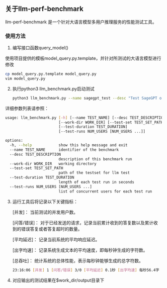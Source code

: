 ## 关于llm-perf-benchmark

llm-perf-benchmark 是一个针对大语言模型多用户推理服务的性能测试工具。

### 使用方法

1. 编写接口函数query_model()

使用项目提供的模板model_query.py.template，并针对所测试的大语言模型进行修改
   ```sh
   cp model_query.py.template model_query.py
   vim model_query.py
   ```

2. 执行python3 llm_benchmark.py启动测试
   ```sh
   python3 llm_benchmark.py --name sagegpt_test --desc "Test SageGPT on 2x4PD AccXPU with TGI 1.0.3" --work-dir ./ --test-set ./resources/testset.txt
   ```

详细参数列表请参照：

   ```sh
   usage: llm_benchmark.py [-h] [--name TEST_NAME] [--desc TEST_DESCRIPTION]
                           [--work-dir WORK_DIR] [--test-set TEST_SET_PATH]
                           [--test-duration TEST_DURATION]
                           [--test-runs NUM_USERS [NUM_USERS ...]]

   options:
     -h, --help            show this help message and exit
     --name TEST_NAME      identifier of the benchmark
     --desc TEST_DESCRIPTION
                           description of this benchmark run
     --work-dir WORK_DIR   working directory
     --test-set TEST_SET_PATH
                           path of the testset for llm test
     --test-duration TEST_DURATION
                           length of each test run in seconds
     --test-runs NUM_USERS [NUM_USERS ...]
                           list of concurrent users for each test run
   ```

3. 运行工具后将记录以下关键指标：

   [并发]： 当前测试的并发用户数。

   [问答/错误]： 对于已经发送的请求，记录当前累计收到的答复数以及累计收到的错误答复或者答复超时的数量。

   [平均延迟]： 记录当前系统的平均响应延迟。

   [出字均速]： 记录系统生成文本的平均速度，即每秒钟生成的字符数。

   [总吞吐]： 统计系统的总体性能，表示每秒钟能够生成的总字符数。

   ```sh
   23:16:06 [并发] 1 [问答/错误] 3/0 [平均延迟] 0.1秒 [出字均速] 每秒56.4字 [总吞吐] 59.5 字/秒
   ```


4. 对应输出的测试结果在$work_dir/output目录下


